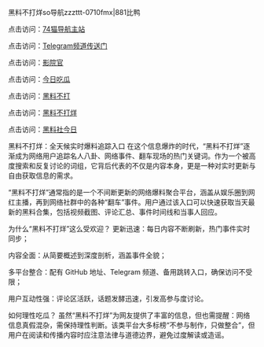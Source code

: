 黑料不打烊so导航zzzttt-0710fmx|881比鸭

点击访问：<a href="https://74mao.com/">74猫导航主站</a>

点击访问：<a href="https://74mao.com/">Telegram频道传送门</a>

点击访问：<a href="https://heiliao9wsbg3.pages.dev ">影院官</a>

点击访问：<a href="https://heiliaoryrhyu.pages.dev">今日吃瓜</a>

点击访问：<a href="https://heiliaox6jgh3.pages.dev">黑料不打</a>

点击访问：<a href="https://heiliaokof3cy.pages.dev">黑料不打烊</a>

点击访问：<a href="https://heiliaotlyq53.pages.dev">黑料社今日</a>

黑料不打烊：全天候实时爆料追踪入口
在这个信息爆炸的时代，“黑料不打烊”逐渐成为网络用户追踪名人八卦、网络事件、翻车现场的热门关键词。作为一个被高度搜索和反复讨论的词组，它背后代表的不仅是内容本身，更是一种对实时更新与自由获取信息的需求。

“黑料不打烊”通常指的是一个不间断更新的网络爆料聚合平台，涵盖从娱乐圈到网红主播，再到网络社群中的各种“翻车”事件。用户通过该入口可以快速获取当天最新的黑料合集，包括视频截图、评论汇总、事件时间线和当事人回应。

为什么“黑料不打烊”这么受欢迎？
更新迅速：每日内容不断刷新，热门事件实时同步；

内容全面：从简要概述到深度剖析，涵盖事件全貌；

多平台整合：配有 GitHub 地址、Telegram 频道、备用跳转入口，确保访问不受限；

用户互动性强：评论区活跃，话题发酵迅速，引发高参与度讨论。

如何理性吃瓜？
虽然“黑料不打烊”为网友提供了丰富的信息，但也需提醒：网络信息真假混杂，需保持理性判断。该类平台大多标榜“不参与制作，只做整合”，但用户在阅读和传播内容时应注意法律与道德边界，避免过度解读或造谣。

<span style="display:none;">[Canonical link](https://github.com/CGV0710/CGV0710-14)</span>

